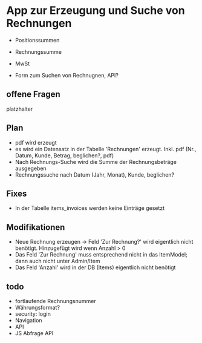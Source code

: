 # App zur Erzeugung und Suche von Rechnungen
  
- Positionssummen
- Rechnungssumme
- MwSt

- Form zum Suchen von Rechnugnen, API?

## offene Fragen

platzhalter

## Plan

- pdf wird erzeugt
- es wird ein Datensatz in der Tabelle 'Rechnungen' erzeugt. Inkl. pdf (Nr., Datum, Kunde, Betrag, beglichen?, pdf)
- Nach Rechnungs-Suche wird die Summe der Rechnungsbeträge ausgegeben
- Rechnungssuche nach Datum (Jahr, Monat), Kunde, beglichen?

## Fixes

- In der Tabelle items_invoices werden keine Einträge gesetzt

## Modifikationen

- Neue Rechnung erzeugen -> Feld 'Zur Rechnung?' wird eigentlich nicht benötigt. Hinzugefügt wird wenn Anzahl > 0
- Das Feld 'Zur Rechnung' muss entsprechend nicht in das ItemModel; dann auch nicht unter Admin/Item
- Das Feld 'Anzahl' wird in der DB (Items) eigentlich nicht benötigt

## todo

- fortlaufende Rechnungsnummer
- Währungsformat?
- security: login
- Navigation
- API
- JS Abfrage API
